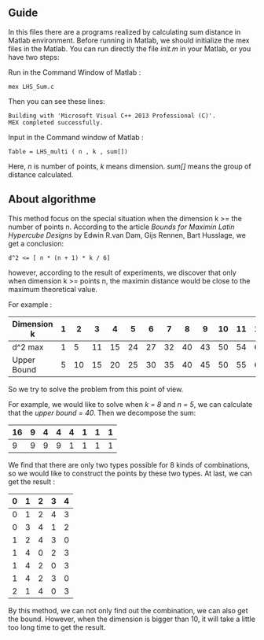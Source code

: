 ## Guide
In this files there are a programs realized by calculating sum distance in Matlab environment. Before running in Matlab, we should initialize the mex files in the Matlab.  You can run directly the file _init.m_ in your Matlab, or you have two steps:

  Run in the Command Window of Matlab :

    mex LHS_Sum.c

  Then you can see these lines:

    Building with 'Microsoft Visual C++ 2013 Professional (C)'.
    MEX completed successfully.

  Input in the Command window of Matlab : 

    Table = LHS_multi ( n , k , sum[])

Here, _n_ is number of points, _k_ means dimension. _sum[]_ means the group of distance calculated.

## About algorithme
This method focus on the special situation when the dimension k >= the number of points n. According to the article _Bounds for Maximin Latin Hypercube Designs_ by Edwin R.van Dam, Gijs Rennen, Bart Husslage, we get a conclusion:

    d^2 <= [ n * (n + 1) * k / 6]

however, according to the result of experiments, we discover that only when dimension k >= points n, the maximin distance would be close to the maximum theoretical value.

For example : 

Dimension k | 1 | 2 | 3 | 4 | 5 | 6 | 7 | 8 | 9 | 10 | 11 | 12 | 13 | 14
------------|---|---|---|---|---|---|---|---|---|---|---|---|---|---
d^2 max | 1 | 5 | 11 | 15 |24 | 27 | 32 | 40 | 43 | 50 | 54 | 60 | 64 | 70
Upper Bound | 5 | 10 | 15 | 20 | 25 | 30 | 35 | 40 | 45 | 50 | 55 | 60 | 65 | 70

So we try to solve the problem from this point of view.

For example, we would like to solve when _k = 8_ and _n = 5_, we can calculate that the _upper bound = 40_. Then we decompose the sum:

16 | 9 | 4 | 4 | 4 | 1 | 1 | 1
---|---|---|---|---|---|---|---
 9 | 9 | 9 | 9 | 1 | 1 | 1 | 1


We find that there are only two types possible for 8 kinds of combinations, so we would like to construct the points by these two types. At last, we can get the result :

0 | 1 | 2 | 3 | 4
---|---|---|---|---
0 | 1 | 2 | 4 | 3
0 | 3 | 4 | 1 | 2
1 | 2 | 4 | 3 | 0
1 | 4 | 0 | 2 | 3
1 | 4 | 2 | 0 | 3
1 | 4 | 2 | 3 | 0
2 | 1 | 4 | 0 | 3

By this method, we can not only find out the combination, we can also get the bound. However, when the dimension is bigger than 10, it will take a little too long time to get the result.
